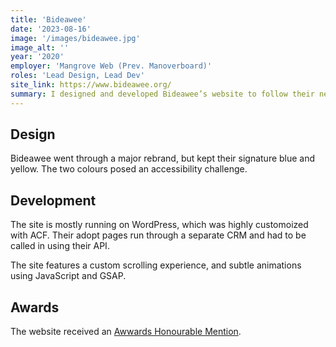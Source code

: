 ```yaml
---
title: 'Bideawee'
date: '2023-08-16'
image: '/images/bideawee.jpg'
image_alt: ''
year: '2020'
employer: 'Mangrove Web (Prev. Manoverboard)'
roles: 'Lead Design, Lead Dev'
site_link: https://www.bideawee.org/
summary: I designed and developed Bideawee’s website to follow their new brand identity.
---
```


## Design
Bideawee went through a major rebrand, but kept their signature blue and yellow. The two colours posed an accessibility challenge. 

## Development 
The site is mostly running on WordPress, which was highly customoized with ACF. Their adopt pages run through a separate CRM and had to be called in using their API. 

The site features a custom scrolling experience, and subtle animations using JavaScript and GSAP.

## Awards
The website received an [Awwards Honourable Mention](https://www.awwwards.com/sites/bideawee#color-typography).